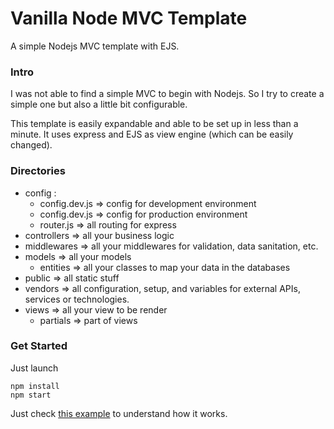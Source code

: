 # Vanilla Node MVC Template
A simple Nodejs MVC template with EJS.

### Intro
I was not able to find a simple MVC to begin with Nodejs. So I try to create a simple one but also a little bit configurable.

This template is easily expandable and able to be set up in less than a minute. It uses express and EJS as view engine (which can be easily changed).

### Directories

- config :
  - config.dev.js => config for development environment
  - config.dev.js => config for production environment
  - router.js => all routing for express
- controllers => all your business logic
- middlewares => all your middlewares for validation, data sanitation, etc.
- models => all your models
  - entities => all your classes to map your data in the databases
- public => all static stuff
- vendors => all configuration, setup, and variables for external APIs, services or technologies.
- views => all your view to be render
  - partials => part of views

### Get Started

Just launch

```
npm install
npm start
```

Just check [this example](https://github.com/Inglebard/snMVC-example) to understand how it works.
